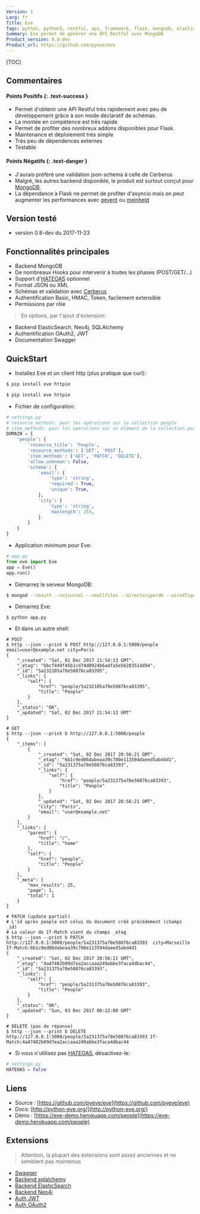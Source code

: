 ```yaml
---
Version: 1
Lang: fr
Title: Eve
Tags: python, python3, restful, api, framework, flask, mongodb, elasticsearch, neo4j, sqlalchemy, jwt, oauth2, nosql, product
Summary: Eve permet de générer une API Restful avec MongoDB
Product_version: 0.8-dev
Product_url: https://github.com/pyeve/eve
---
```


[TOC]

## Commentaires

#### Points Positifs {: .text-success }

* Permet d'obtenir une API Restful très rapidement avec peu de développement
  grâce à son mode déclaratif de schémas.
* La montée en compétence est très rapide
* Permet de profiter des nombreux addons disponibles pour Flask.
* Maintenance et déploiement très simple
* Très peu de dépendences externes
* Testable

#### Points Négatifs {: .text-danger }

* J'aurais préféré une validation json-schema à celle de Cerberus
* Malgré, les autres backend disponible, le produit est surtout conçut pour
  [MongoDB]({filename}mongodb.md).
* La dépendance à Flask ne permet de profiter d'asyncio mais on peut augmenter
  les performances avec [gevent]({filename}gevent.md) ou
  [meinheld](https://github.com/mopemope/meinheld)

## Version testé

* version 0.8-dev du 2017-11-23

## Fonctionnalités principales

* Backend MongoDB
* De nombreaux Hooks pour intervenir à toutes les phases (POST/GET/...)
* Support d'[HATEOAS](https://fr.wikipedia.org/wiki/HATEOAS) optionnel
* Format JSON ou XML
* Schémas et validation avec [Cerberus](http://docs.python-cerberus.org)
* Authentification Basic, HMAC, Token, facilement extensible
* Permissions par rôle

> En options, par l'ajout d'extension:

* Backend ElasticSearch, Neo4j, SQLAlchemy
* Authentification OAuth2, JWT
* Documentation Swagger

## QuickStart

* Installez Eve et un client http (plus pratique que curl):

```bash
$ pip install eve httpie
```

```bash
$ pip install eve httpie
```

* Fichier de configuration:

```python
# settings.py
# resource_methods: pour les opérations sur la collection people
# item_methods: pour les opérations sur un élément de la collection people
DOMAIN = {
    'people': {
        'resource_title': 'People',
        'resource_methods': ['GET', 'POST'],
        'item_methods': ['GET', 'PATCH', 'DELETE'],
        'allow_unknown': False,
        'schema': {
            'email': {
                'type': 'string',
                'required': True,
                'unique': True,
            },
            'city': {
                'type': 'string',
                'maxlength': 255,
            }
        }
    }
}
```

* Application minimum pour Eve:

```python
# app.py
from eve import Eve
app = Eve()
app.run()
```

* Démarrez le serveur MongoDB:

```bash
$ mongod --noauth --nojournal --smallfiles --directoryperdb --wiredTigerCacheSizeGB 1
```

* Démarrez Eve:

```shell
$ python app.py
```

* Et dans un autre shell:

```
# POST
$ http --json --print b POST http://127.0.0.1:5000/people email=user@example.net city=Paris
{
    "_created": "Sat, 02 Dec 2017 21:54:13 GMT",
    "_etag": "bbcf449f45b1cd74d0924b6a4fa5e56283514d94",
    "_id": "5a232105a78e50876ca83395",
    "_links": {
        "self": {
            "href": "people/5a232105a78e50876ca83395",
            "title": "People"
        }
    },
    "_status": "OK",
    "_updated": "Sat, 02 Dec 2017 21:54:13 GMT"
}

# GET
$ http --json --print b http://127.0.0.1:5000/people
{
    "_items": [
        {
            "_created": "Sat, 02 Dec 2017 20:56:21 GMT",
            "_etag": "6b1c9ed06dabeaa39c780e113594daeed5abd4d1",
            "_id": "5a231375a78e50876ca83393",
            "_links": {
                "self": {
                    "href": "people/5a231375a78e50876ca83393",
                    "title": "People"
                }
            },
            "_updated": "Sat, 02 Dec 2017 20:56:21 GMT",
            "city": "Paris",
            "email": "user@example.net"
        }
    ],
    "_links": {
        "parent": {
            "href": "/",
            "title": "home"
        },
        "self": {
            "href": "people",
            "title": "People"
        }
    },
    "_meta": {
        "max_results": 25,
        "page": 1,
        "total": 1
    }
}

# PATCH (update partiel)
# L'id après people est celui du document créé précédement (champs _id)
# La valeur de If-Match vient du champs _etag
$ http --json --print b PATCH http://127.0.0.1:5000/people/5a231375a78e50876ca83393  city=Marseille If-Match:6b1c9ed06dabeaa39c780e113594daeed5abd4d1
{
    "_created": "Sat, 02 Dec 2017 20:56:21 GMT",
    "_etag": "4a47482b09d7ea2accaaa249abbe3faca4dbac44",
    "_id": "5a231375a78e50876ca83393",
    "_links": {
        "self": {
            "href": "people/5a231375a78e50876ca83393",
            "title": "People"
        }
    },
    "_status": "OK",
    "_updated": "Sun, 03 Dec 2017 00:22:00 GMT"
}

# DELETE (pas de réponse)
$ http --json --print b DELETE http://127.0.0.1:5000/people/5a231375a78e50876ca83393 If-Match:4a47482b09d7ea2accaaa249abbe3faca4dbac44
```

* Si vous n'utilisez pas [HATEOAS](https://fr.wikipedia.org/wiki/HATEOAS),
  désactivez-le:

```python
# settings.py
HATEOAS = False
```

## Liens

* Source : [https://github.com/pyeve/eve](https://github.com/pyeve/eve)
* Docs: [http://python-eve.org/](http://python-eve.org/)
* Démo :
  [https://eve-demo.herokuapp.com/people](https://eve-demo.herokuapp.com/people)

## Extensions

> Attention, la plupart des extensions sont assez anciennes et ne semblent pas
> maintenus

* [Swagger](https://github.com/pyeve/eve-swagger)
* [Backend sqlalchemy](https://github.com/pyeve/eve-sqlalchemy)
* [Backend ElasticSearch](https://github.com/petrjasek/eve-elastic)
* [Backend Neo4j](https://github.com/Abraxas-Biosystems/eve-neo4j)
* [Auth JWT](https://github.com/rs/eve-auth-jwt)
* [Auth OAuth2](https://github.com/pyeve/eve-oauth2)
